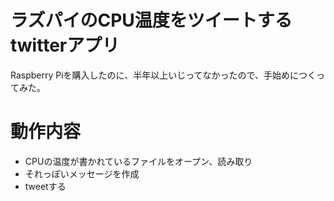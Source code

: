 # ラズパイのCPU温度をツイートするtwitterアプリ
Raspberry Piを購入したのに、半年以上いじってなかったので、手始めにつくってみた。

# 動作内容
* CPUの温度が書かれているファイルをオープン、読み取り
* それっぽいメッセージを作成
* tweetする
